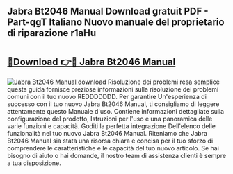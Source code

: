 ## Jabra Bt2046 Manual Download gratuit PDF - Part-qgT Italiano Nuovo manuale del proprietario di riparazione r1aHu

# <h2><a href="http://dfb6sv5.blite.top/?on=Jabra+Bt2046+Manual">🔗Download 👉🔴 Jabra Bt2046 Manual</a></h2>

[![Jabra Bt2046 Manual download](https://i.imgur.com/lujVjoI.png)](http://dfb6sv5.blite.top/?on=Jabra+Bt2046+Manual)
Risoluzione dei problemi resa semplice questa guida fornisce preziose informazioni sulla risoluzione dei problemi comuni con il tuo nuovo REDDDDDDD. Per garantire Un'esperienza di successo con il tuo nuovo Jabra Bt2046 Manual, ti consigliamo di leggere attentamente questo Manuale d'uso. Contiene informazioni dettagliate sulla configurazione del prodotto, Istruzioni per l'uso e una panoramica delle varie funzioni e capacità. Goditi la perfetta integrazione Dell'elenco delle funzionalità nel tuo nuovo Jabra Bt2046 Manual. Riteniamo che Jabra Bt2046 Manual sia stata una risorsa chiara e concisa per il tuo sforzo di comprendere le caratteristiche e le capacità del tuo nuovo articolo. Se hai bisogno di aiuto o hai domande, il nostro team di assistenza clienti è sempre a tua disposizione.
